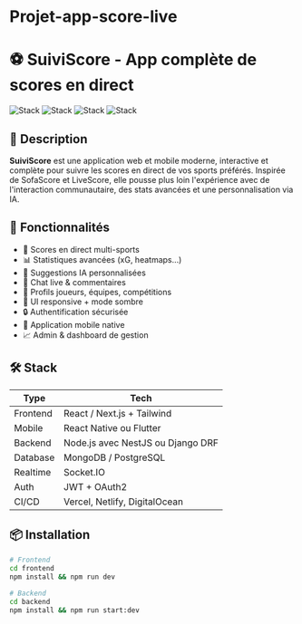 # Projet-app-score-live
# ⚽ SuiviScore - App complète de scores en direct

![Stack](https://img.shields.io/badge/frontend-React-blue)
![Stack](https://img.shields.io/badge/mobile-ReactNative-green)
![Stack](https://img.shields.io/badge/backend-NestJS-red)
![Stack](https://img.shields.io/badge/database-MongoDB-lightgrey)

## 📌 Description

**SuiviScore** est une application web et mobile moderne, interactive et complète pour suivre les scores en direct de vos sports préférés. Inspirée de SofaScore et LiveScore, elle pousse plus loin l'expérience avec de l'interaction communautaire, des stats avancées et une personnalisation via IA.

## 🚀 Fonctionnalités

- 🔴 Scores en direct multi-sports
- 📊 Statistiques avancées (xG, heatmaps…)
- 🧠 Suggestions IA personnalisées
- 💬 Chat live & commentaires
- 👤 Profils joueurs, équipes, compétitions
- 🧩 UI responsive + mode sombre
- 🔒 Authentification sécurisée
- 📱 Application mobile native
- 📈 Admin & dashboard de gestion

## 🛠 Stack

| Type | Tech |
|------|------|
| Frontend | React / Next.js + Tailwind |
| Mobile | React Native ou Flutter |
| Backend | Node.js avec NestJS ou Django DRF |
| Database | MongoDB / PostgreSQL |
| Realtime | Socket.IO |
| Auth | JWT + OAuth2 |
| CI/CD | Vercel, Netlify, DigitalOcean |

## 📦 Installation

```bash
# Frontend
cd frontend
npm install && npm run dev

# Backend
cd backend
npm install && npm run start:dev
